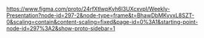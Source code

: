 https://www.figma.com/proto/24rfXtlwpKyh6l3UXcxvpI/Weekly-Presentation?node-id=297-2&node-type=frame&t=BhawDbMKyvxL8SZT-0&scaling=contain&content-scaling=fixed&page-id=0%3A1&starting-point-node-id=297%3A2&show-proto-sidebar=1
